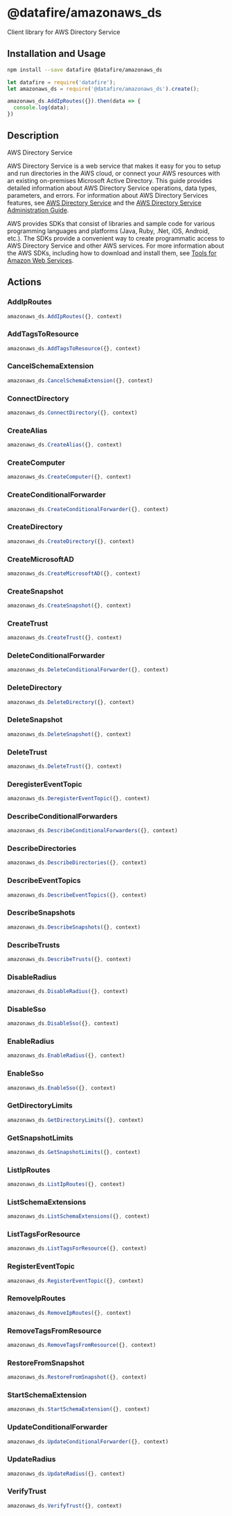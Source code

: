 # @datafire/amazonaws_ds

Client library for AWS Directory Service

## Installation and Usage
```bash
npm install --save datafire @datafire/amazonaws_ds
```

```js
let datafire = require('datafire');
let amazonaws_ds = require('@datafire/amazonaws_ds').create();

amazonaws_ds.AddIpRoutes({}).then(data => {
  console.log(data);
})
```

## Description
<fullname>AWS Directory Service</fullname> <p>AWS Directory Service is a web service that makes it easy for you to setup and run directories in the AWS cloud, or connect your AWS resources with an existing on-premises Microsoft Active Directory. This guide provides detailed information about AWS Directory Service operations, data types, parameters, and errors. For information about AWS Directory Services features, see <a href="https://aws.amazon.com/directoryservice/">AWS Directory Service</a> and the <a href="http://docs.aws.amazon.com/directoryservice/latest/admin-guide/what_is.html">AWS Directory Service Administration Guide</a>.</p> <note> <p>AWS provides SDKs that consist of libraries and sample code for various programming languages and platforms (Java, Ruby, .Net, iOS, Android, etc.). The SDKs provide a convenient way to create programmatic access to AWS Directory Service and other AWS services. For more information about the AWS SDKs, including how to download and install them, see <a href="http://aws.amazon.com/tools/">Tools for Amazon Web Services</a>.</p> </note>

## Actions
### AddIpRoutes



```js
amazonaws_ds.AddIpRoutes({}, context)
```


### AddTagsToResource



```js
amazonaws_ds.AddTagsToResource({}, context)
```


### CancelSchemaExtension



```js
amazonaws_ds.CancelSchemaExtension({}, context)
```


### ConnectDirectory



```js
amazonaws_ds.ConnectDirectory({}, context)
```


### CreateAlias



```js
amazonaws_ds.CreateAlias({}, context)
```


### CreateComputer



```js
amazonaws_ds.CreateComputer({}, context)
```


### CreateConditionalForwarder



```js
amazonaws_ds.CreateConditionalForwarder({}, context)
```


### CreateDirectory



```js
amazonaws_ds.CreateDirectory({}, context)
```


### CreateMicrosoftAD



```js
amazonaws_ds.CreateMicrosoftAD({}, context)
```


### CreateSnapshot



```js
amazonaws_ds.CreateSnapshot({}, context)
```


### CreateTrust



```js
amazonaws_ds.CreateTrust({}, context)
```


### DeleteConditionalForwarder



```js
amazonaws_ds.DeleteConditionalForwarder({}, context)
```


### DeleteDirectory



```js
amazonaws_ds.DeleteDirectory({}, context)
```


### DeleteSnapshot



```js
amazonaws_ds.DeleteSnapshot({}, context)
```


### DeleteTrust



```js
amazonaws_ds.DeleteTrust({}, context)
```


### DeregisterEventTopic



```js
amazonaws_ds.DeregisterEventTopic({}, context)
```


### DescribeConditionalForwarders



```js
amazonaws_ds.DescribeConditionalForwarders({}, context)
```


### DescribeDirectories



```js
amazonaws_ds.DescribeDirectories({}, context)
```


### DescribeEventTopics



```js
amazonaws_ds.DescribeEventTopics({}, context)
```


### DescribeSnapshots



```js
amazonaws_ds.DescribeSnapshots({}, context)
```


### DescribeTrusts



```js
amazonaws_ds.DescribeTrusts({}, context)
```


### DisableRadius



```js
amazonaws_ds.DisableRadius({}, context)
```


### DisableSso



```js
amazonaws_ds.DisableSso({}, context)
```


### EnableRadius



```js
amazonaws_ds.EnableRadius({}, context)
```


### EnableSso



```js
amazonaws_ds.EnableSso({}, context)
```


### GetDirectoryLimits



```js
amazonaws_ds.GetDirectoryLimits({}, context)
```


### GetSnapshotLimits



```js
amazonaws_ds.GetSnapshotLimits({}, context)
```


### ListIpRoutes



```js
amazonaws_ds.ListIpRoutes({}, context)
```


### ListSchemaExtensions



```js
amazonaws_ds.ListSchemaExtensions({}, context)
```


### ListTagsForResource



```js
amazonaws_ds.ListTagsForResource({}, context)
```


### RegisterEventTopic



```js
amazonaws_ds.RegisterEventTopic({}, context)
```


### RemoveIpRoutes



```js
amazonaws_ds.RemoveIpRoutes({}, context)
```


### RemoveTagsFromResource



```js
amazonaws_ds.RemoveTagsFromResource({}, context)
```


### RestoreFromSnapshot



```js
amazonaws_ds.RestoreFromSnapshot({}, context)
```


### StartSchemaExtension



```js
amazonaws_ds.StartSchemaExtension({}, context)
```


### UpdateConditionalForwarder



```js
amazonaws_ds.UpdateConditionalForwarder({}, context)
```


### UpdateRadius



```js
amazonaws_ds.UpdateRadius({}, context)
```


### VerifyTrust



```js
amazonaws_ds.VerifyTrust({}, context)
```


